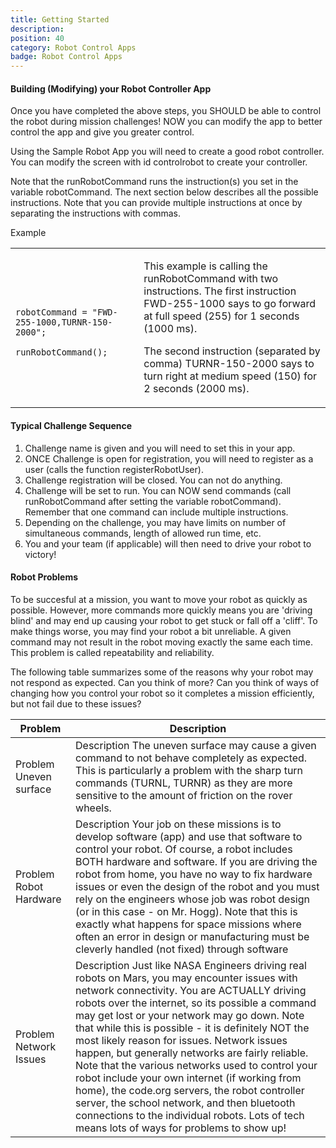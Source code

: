```yaml
---
title: Getting Started
description: 
position: 40
category: Robot Control Apps
badge: Robot Control Apps
---
```


<h4 class="bg-orange-700 text-white rounded p-4">Building (Modifying) your Robot Controller App</h4>

<p>Once you have completed the above steps, you SHOULD be able to control the robot during mission challenges! NOW you can modify the app to better control the app and give you greater control.</p>

<p>Using the <span class="font-bold">Sample Robot App</span> you will need to create a good robot controller. You can modify the screen with id <span class="font-bold">controlrobot</span> to create your controller.

<p>Note that the <span class="font-bold">runRobotCommand</span> runs the instruction(s) you set in the variable <span class="font-bold">robotCommand</span>. The next section below describes all the possible instructions. Note that you can provide multiple instructions at once by separating the instructions with commas.</p>

<p>Example</p>

<table><tbody>
    <tr>
        <td>
            <code>
                robotCommand = "FWD-255-1000,TURNR-150-2000";
                runRobotCommand();    
            </code>
        </td>
        <td>
            <p>This example is calling the runRobotCommand with two instructions. The first instruction FWD-255-1000 says to go forward at full speed (255) for 1 seconds (1000 ms).</p>
            <p>The second instruction (separated by comma) TURNR-150-2000 says to turn right at medium speed (150) for 2 seconds (2000 ms).</p>
        </td>
    </tr>
</tbody></table>

<h4 class="bg-orange-700 text-white rounded p-4">Typical Challenge Sequence</h4>

<ol>
    <li>Challenge name is given and you will need to set this in your app.</li>
    <li>ONCE Challenge is open for registration, you will need to register as a user (calls the function registerRobotUser).</li>
    <li>Challenge registration will be closed. You can not do anything.</li>
    <li>Challenge will be set to run. You can NOW send commands (call runRobotCommand after setting the variable robotCommand). Remember that one command can include multiple instructions.</li>
    <li>Depending on the challenge, you may have limits on number of simultaneous commands, length of allowed run time, etc.</li>
    <li>You and your team (if applicable) will then need to drive your robot to victory!</li>
</ol>

<h4 class="bg-orange-700 text-white rounded p-4">Robot Problems</h4>

<p>
    To be succesful at a mission, you want to move your robot as quickly as possible. However, more commands more quickly means you are 'driving blind' and may end up causing your robot to get stuck or fall off a 'cliff'. To make things worse, you may find your robot a bit unreliable. A given command may not result in the robot moving exactly the same each time. This problem is called <span class="italic">repeatability and reliability</span>. 
</p>

<p>
    The following table summarizes some of the reasons why your robot may not respond as expected. Can you think of more? Can you think of ways of changing how you control your robot so it completes a mission efficiently, but not fail due to these issues?
</p>

<table class="border-collapse w-3/4">
    <thead>
        <tr>
            <th class="p-3 font-bold uppercase bg-gray-200 text-gray-600 border border-gray-300 hidden lg:table-cell">Problem</th>
            <th class="p-3 font-bold uppercase bg-gray-200 text-gray-600 border border-gray-300 hidden lg:table-cell">Description</th>
        </tr>
    </thead>
    <tbody>
        <tr class="bg-white lg:hover:bg-gray-100 flex lg:table-row flex-row lg:flex-row flex-wrap lg:flex-no-wrap mb-10 lg:mb-0">
            <td class="w-full lg:w-auto p-3 text-gray-800 text-center border border-b block lg:table-cell relative lg:static">
                <span class="lg:hidden absolute top-0 left-0 bg-blue-200 px-2 py-1 text-xs font-bold uppercase">Problem</span>
                Uneven surface
            </td>
            <td class="w-full lg:w-auto p-3 text-gray-800 text-center border border-b block lg:table-cell relative lg:static">
                <span class="lg:hidden absolute top-0 left-0 bg-blue-200 px-2 py-1 text-xs font-bold uppercase">Description</span>
                The uneven surface may cause a given command to not behave completely as expected. This is particularly a problem with the sharp turn commands (TURNL, TURNR) as they are more sensitive to the amount of friction on the rover wheels.
            </td>
        </tr>
        <tr class="bg-white lg:hover:bg-gray-100 flex lg:table-row flex-row lg:flex-row flex-wrap lg:flex-no-wrap mb-10 lg:mb-0">
            <td class="w-full lg:w-auto p-3 text-gray-800 text-center border border-b block lg:table-cell relative lg:static">
                <span class="lg:hidden absolute top-0 left-0 bg-blue-200 px-2 py-1 mb-4 text-xs font-bold uppercase">Problem</span>
                Robot Hardware
            </td>
            <td class="w-full lg:w-auto p-3 text-gray-800 text-center border border-b block lg:table-cell relative lg:static">
                <span class="lg:hidden absolute top-0 left-0 bg-blue-200 px-2 py-1 mb-4 text-xs font-bold uppercase">Description</span>
                Your job on these missions is to develop software (app) and use that software to control your robot. Of course, a robot includes BOTH hardware and software. If you are driving the robot from home, you have no way to fix hardware issues or even the design of the robot and you must rely on the engineers whose job was robot design (or in this case - on Mr. Hogg). Note that this is exactly what happens for space missions where often an error in design or manufacturing must be cleverly handled (not fixed) through software 
            </td>
        </tr>        
        <tr class="bg-white lg:hover:bg-gray-100 flex lg:table-row flex-row lg:flex-row flex-wrap lg:flex-no-wrap mb-10 lg:mb-0">
            <td class="w-full lg:w-auto p-3 text-gray-800 text-center border border-b block lg:table-cell relative lg:static">
                <span class="lg:hidden absolute top-0 left-0 bg-blue-200 px-2 py-1 mb-4 text-xs font-bold uppercase">Problem</span>
                Network Issues
            </td>
            <td class="w-full lg:w-auto p-3 text-gray-800 text-center border border-b block lg:table-cell relative lg:static">
                <span class="lg:hidden absolute top-0 left-0 bg-blue-200 px-2 py-1 mb-4 text-xs font-bold uppercase">Description</span>
                Just like NASA Engineers driving real robots on Mars, you may encounter issues with network connectivity. You are ACTUALLY driving robots over the internet, so its possible a command may get lost or your network may go down. Note that while this is possible - it is definitely NOT the most likely reason for issues. Network issues happen, but generally networks are fairly reliable. Note that the various networks used to control your robot include your own internet (if working from home), the code.org servers, the robot controller server, the school network, and then bluetooth connections to the individual robots. Lots of tech means lots of ways for problems to show up!
            </td>
        </tr>
    </tbody>
</table>
